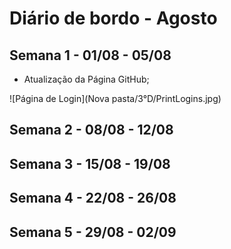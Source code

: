 # Diário de bordo - Agosto



## Semana 1 - 01/08 - 05/08
- Atualização da Página GitHub;
 
![Página de Login](Nova pasta/3°D/PrintLogins.jpg)


## Semana 2 - 08/08 - 12/08


## Semana 3 - 15/08 - 19/08


## Semana 4 - 22/08 - 26/08



## Semana 5 - 29/08 - 02/09


